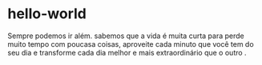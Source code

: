 # hello-world
Sempre podemos ir além.
sabemos que a vida é muita curta para perde muito tempo com poucasa coisas, aproveite cada minuto que você tem do seu dia e transforme cada dia melhor e mais extraordinário que o outro .
